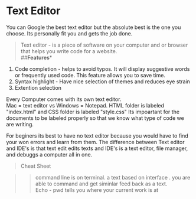 # Text Editor

You can Google the best text editor but the absolute best is the one you choose. Its personally fit you and gets the job done.
> Text editor - is a piece of software on your computer and or browser that helps you write code for a website.</br>
##**Features*** </br>
1. Code completion - helps to avoid typos. It will display suggestive words or frequently used code. This feature allows you to save time.
2. Syntax highlight - Have nice selection of themes and reduces eye strain
3. Extention selection

Every Computer comes with its own text editor.</br>
Mac = text editor vs Windows = Notepad. HTML folder is labeled "index.html" and CSS folder is labeled "style.css" Its impoartant for the documents to be labeled properly so that we know what type of code we are writing.  

For beginers its best to have no text editor because you would have to find your won errors and learn from them. The difference between Text editor and IDE's is that text edit edits texts and IDE's is a text editor, file manager, and debuggs  a computer all in one.

>Cheat Sheet

>>command line is on terminal. a text based on interface . you are able to command and get siminlar feed back as a text. </br>
>> Echo - pwd tells you where your current work is at


  

